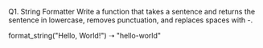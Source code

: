 Q1. String Formatter
Write a function that takes a sentence and returns the sentence in lowercase, removes punctuation, and replaces spaces with -.

format_string("Hello, World!") ➝ "hello-world"
